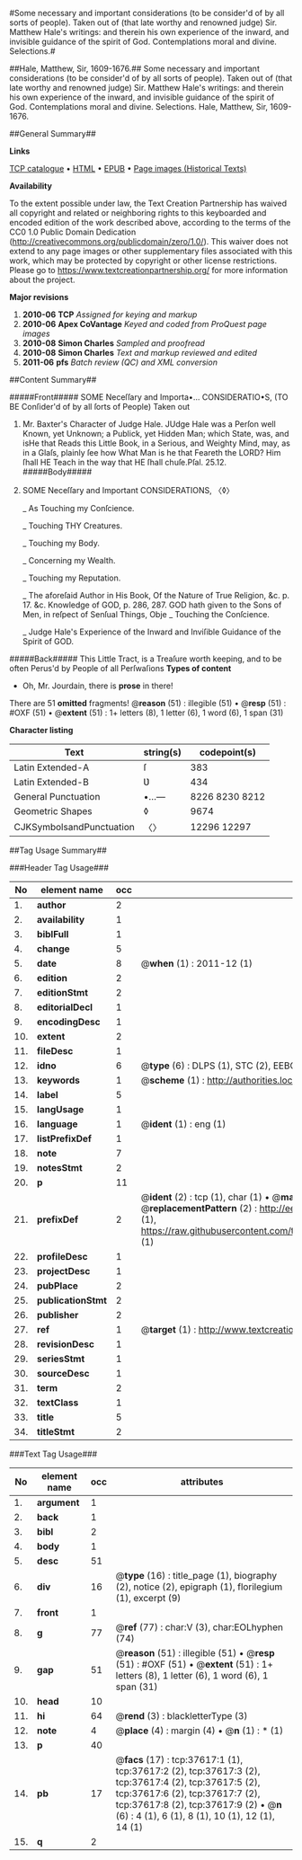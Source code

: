 #Some necessary and important considerations (to be consider'd of by all sorts of people). Taken out of (that late worthy and renowned judge) Sir. Matthew Hale's writings: and therein his own experience of the inward, and invisible guidance of the spirit of God. Contemplations moral and divine. Selections.#

##Hale, Matthew, Sir, 1609-1676.##
Some necessary and important considerations (to be consider'd of by all sorts of people). Taken out of (that late worthy and renowned judge) Sir. Matthew Hale's writings: and therein his own experience of the inward, and invisible guidance of the spirit of God.
Contemplations moral and divine. Selections.
Hale, Matthew, Sir, 1609-1676.

##General Summary##

**Links**

[TCP catalogue](http://www.ota.ox.ac.uk/tcp/)  • 
[HTML](http://tei.it.ox.ac.uk/tcp/Texts-HTML/free/A44/A44310.html)  • 
[EPUB](http://tei.it.ox.ac.uk/tcp/Texts-EPUB/free/A44/A44310.epub) • 
[Page images (Historical Texts)](https://historicaltexts.jisc.ac.uk/eebo-99833142e)

**Availability**

To the extent possible under law, the Text Creation Partnership has waived all copyright and related or neighboring rights to this keyboarded and encoded edition of the work described above, according to the terms of the CC0 1.0 Public Domain Dedication (http://creativecommons.org/publicdomain/zero/1.0/). This waiver does not extend to any page images or other supplementary files associated with this work, which may be protected by copyright or other license restrictions. Please go to https://www.textcreationpartnership.org/ for more information about the project.

**Major revisions**

1. __2010-06__ __TCP__ *Assigned for keying and markup*
1. __2010-06__ __Apex CoVantage__ *Keyed and coded from ProQuest page images*
1. __2010-08__ __Simon Charles__ *Sampled and proofread*
1. __2010-08__ __Simon Charles__ *Text and markup reviewed and edited*
1. __2011-06__ __pfs__ *Batch review (QC) and XML conversion*

##Content Summary##

#####Front#####
SOME Neceſſary and Importa•… CONSIDERATIO•S, (TO BE Conſider'd of by all ſorts of People) Taken out 
1. Mr. Baxter's Character of Judge Hale.
JUdge Hale was a Perſon well Known, yet Unknown; a Publick, yet Hidden Man; which State, was, and isHe that Reads this Little Book, in a Serious, and Weighty Mind, may, as in a Glaſs, plainly ſee how What Man is he that Feareth the LORD? Him ſhall HE Teach in the way that HE ſhall chuſe.Pſal. 25.12.
#####Body#####

1. SOME Neceſſary and Important CONSIDERATIONS,
〈◊〉

    _ As Touching my Conſcience.

    _ Touching THY Creatures.

    _ Touching my Body.

    _ Concerning my Wealth.

    _ Touching my Reputation.

    _ The aforeſaid Author in His Book, Of the Nature of True Religion, &c. p. 17. &c.
Knowledge of GOD, p. 286, 287. GOD hath given to the Sons of Men, in reſpect of Senſual Things, Obje
    _ Touching the Conſcience.

    _ Judge Hale's Experience of the Inward and Inviſible Guidance of the Spirit of GOD.

#####Back#####
This Little Tract, is a Treaſure worth keeping, and to be often Perus'd by People of all Perſwaſions
**Types of content**

  * Oh, Mr. Jourdain, there is **prose** in there!

There are 51 **omitted** fragments! 
 @__reason__ (51) : illegible (51)  •  @__resp__ (51) : #OXF (51)  •  @__extent__ (51) : 1+ letters (8), 1 letter (6), 1 word (6), 1 span (31)

**Character listing**


|Text|string(s)|codepoint(s)|
|---|---|---|
|Latin Extended-A|ſ|383|
|Latin Extended-B|Ʋ|434|
|General Punctuation|•…—|8226 8230 8212|
|Geometric Shapes|◊|9674|
|CJKSymbolsandPunctuation|〈〉|12296 12297|

##Tag Usage Summary##

###Header Tag Usage###

|No|element name|occ|attributes|
|---|---|---|---|
|1.|__author__|2||
|2.|__availability__|1||
|3.|__biblFull__|1||
|4.|__change__|5||
|5.|__date__|8| @__when__ (1) : 2011-12 (1)|
|6.|__edition__|2||
|7.|__editionStmt__|2||
|8.|__editorialDecl__|1||
|9.|__encodingDesc__|1||
|10.|__extent__|2||
|11.|__fileDesc__|1||
|12.|__idno__|6| @__type__ (6) : DLPS (1), STC (2), EEBO-CITATION (1), PROQUEST (1), VID (1)|
|13.|__keywords__|1| @__scheme__ (1) : http://authorities.loc.gov/ (1)|
|14.|__label__|5||
|15.|__langUsage__|1||
|16.|__language__|1| @__ident__ (1) : eng (1)|
|17.|__listPrefixDef__|1||
|18.|__note__|7||
|19.|__notesStmt__|2||
|20.|__p__|11||
|21.|__prefixDef__|2| @__ident__ (2) : tcp (1), char (1)  •  @__matchPattern__ (2) : ([0-9\-]+):([0-9IVX]+) (1), (.+) (1)  •  @__replacementPattern__ (2) : http://eebo.chadwyck.com/downloadtiff?vid=$1&page=$2 (1), https://raw.githubusercontent.com/textcreationpartnership/Texts/master/tcpchars.xml#$1 (1)|
|22.|__profileDesc__|1||
|23.|__projectDesc__|1||
|24.|__pubPlace__|2||
|25.|__publicationStmt__|2||
|26.|__publisher__|2||
|27.|__ref__|1| @__target__ (1) : http://www.textcreationpartnership.org/docs/. (1)|
|28.|__revisionDesc__|1||
|29.|__seriesStmt__|1||
|30.|__sourceDesc__|1||
|31.|__term__|2||
|32.|__textClass__|1||
|33.|__title__|5||
|34.|__titleStmt__|2||


###Text Tag Usage###

|No|element name|occ|attributes|
|---|---|---|---|
|1.|__argument__|1||
|2.|__back__|1||
|3.|__bibl__|2||
|4.|__body__|1||
|5.|__desc__|51||
|6.|__div__|16| @__type__ (16) : title_page (1), biography (2), notice (2), epigraph (1), florilegium (1), excerpt (9)|
|7.|__front__|1||
|8.|__g__|77| @__ref__ (77) : char:V (3), char:EOLhyphen (74)|
|9.|__gap__|51| @__reason__ (51) : illegible (51)  •  @__resp__ (51) : #OXF (51)  •  @__extent__ (51) : 1+ letters (8), 1 letter (6), 1 word (6), 1 span (31)|
|10.|__head__|10||
|11.|__hi__|64| @__rend__ (3) : blackletterType (3)|
|12.|__note__|4| @__place__ (4) : margin (4)  •  @__n__ (1) : * (1)|
|13.|__p__|40||
|14.|__pb__|17| @__facs__ (17) : tcp:37617:1 (1), tcp:37617:2 (2), tcp:37617:3 (2), tcp:37617:4 (2), tcp:37617:5 (2), tcp:37617:6 (2), tcp:37617:7 (2), tcp:37617:8 (2), tcp:37617:9 (2)  •  @__n__ (6) : 4 (1), 6 (1), 8 (1), 10 (1), 12 (1), 14 (1)|
|15.|__q__|2||
